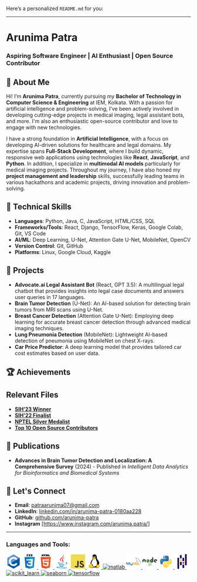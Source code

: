 Here’s a personalized `README.md` for you:

---

# Arunima Patra

### Aspiring Software Engineer | AI Enthusiast | Open Source Contributor


## 👋 About Me

Hi! I’m **Arunima Patra**, currently pursuing my **Bachelor of Technology in Computer Science & Engineering** at IEM, Kolkata. With a passion for artificial intelligence and problem-solving, I’ve been actively involved in developing cutting-edge projects in medical imaging, legal assistant bots, and more. I'm also an enthusiastic open-source contributor and love to engage with new technologies.

I have a strong foundation in **Artificial Intelligence**, with a focus on developing AI-driven solutions for healthcare and legal domains. My expertise spans **Full-Stack Development**, where I build dynamic, responsive web applications using technologies like **React**, **JavaScript**, and **Python**. In addition, I specialize in **multimodal AI models** particularly for medical imaging projects. Throughout my journey, I have also honed my **project management and leadership** skills, successfully leading teams in various hackathons and academic projects, driving innovation and problem-solving.

## 🔧 Technical Skills

- **Languages**: Python, Java, C, JavaScript, HTML/CSS, SQL
- **Frameworks/Tools**: React, Django, TensorFlow, Keras, Google Colab, Git, VS Code
- **AI/ML**: Deep Learning, U-Net, Attention Gate U-Net, MobileNet, OpenCV
- **Version Control**: Git, GitHub
- **Platforms**: Linux, Google Cloud, Kaggle

## 🚀 Projects

- **Advocate.ai Legal Assistant Bot** (React, GPT 3.5): A multilingual legal chatbot that provides insights into legal case documents and answers user queries in 17 languages.
- **Brain Tumor Detection** (U-Net): An AI-based solution for detecting brain tumors from MRI scans using U-Net.
- **Breast Cancer Detection** (Attention Gate U-Net): Employing deep learning for accurate breast cancer detection through advanced medical imaging techniques.
- **Lung Pneumonia Detection** (MobileNet): Lightweight AI-based detection of pneumonia using MobileNet on chest X-rays.
- **Car Price Predictor**: A deep learning model that provides tailored car cost estimates based on user data.

## 🏆 Achievements
## Relevant Files

- [**SIH’23 Winner**](https://drive.google.com/file/d/1Fq8zZXNBnlCrYPVZzfm8HGJi-8Ebzi61/view)
- [**SIH'22 Finalist**](https://drive.google.com/file/d/1Fl8US8RRRO3w93Vr9KKJeE3AmZvHznEm/view)
- [**NPTEL Silver Medalist**](https://drive.google.com/file/d/1Fq8zZXNBnlCrYPVZzfm8HGJi-8Ebzi61/view)
- [**Top 10 Open Source Contributors**](https://drive.google.com/file/d/18X-gY7Qp7LbgpN_fL1uUa_Z-POQ58u6D/view?usp=sharing)

## 📜 Publications

- **Advances in Brain Tumor Detection and Localization: A Comprehensive Survey** (2024) - Published in *Intelligent Data Analytics for Bioinformatics and Biomedical Systems*

## 💬 Let's Connect

- **Email**: patraarunima07@gmail.com
- **LinkedIn**: [linkedin.com/in/arunima-patra-0180aa228](https://linkedin.com/in/arunima-patra-0180aa228)
- **GitHub**: [github.com/arunima-patra](https://github.com/arunima-patra)
- **Instagram** [https://www.instagram.com/arunima.patra/]

---


<h3 align="left">Languages and Tools:</h3>
<p align="left"> <a href="https://www.cprogramming.com/" target="_blank" rel="noreferrer"> <img src="https://raw.githubusercontent.com/devicons/devicon/master/icons/c/c-original.svg" alt="c" width="40" height="40"/> </a> <a href="https://www.w3schools.com/css/" target="_blank" rel="noreferrer"> <img src="https://raw.githubusercontent.com/devicons/devicon/master/icons/css3/css3-original-wordmark.svg" alt="css3" width="40" height="40"/> </a> <a href="https://www.w3.org/html/" target="_blank" rel="noreferrer"> <img src="https://raw.githubusercontent.com/devicons/devicon/master/icons/html5/html5-original-wordmark.svg" alt="html5" width="40" height="40"/> </a> <a href="https://www.java.com" target="_blank" rel="noreferrer"> <img src="https://raw.githubusercontent.com/devicons/devicon/master/icons/java/java-original.svg" alt="java" width="40" height="40"/> </a> <a href="https://developer.mozilla.org/en-US/docs/Web/JavaScript" target="_blank" rel="noreferrer"> <img src="https://raw.githubusercontent.com/devicons/devicon/master/icons/javascript/javascript-original.svg" alt="javascript" width="40" height="40"/> </a> <a href="https://www.linux.org/" target="_blank" rel="noreferrer"> <img src="https://raw.githubusercontent.com/devicons/devicon/master/icons/linux/linux-original.svg" alt="linux" width="40" height="40"/> </a> <a href="https://www.mathworks.com/" target="_blank" rel="noreferrer"> <img src="https://upload.wikimedia.org/wikipedia/commons/2/21/Matlab_Logo.png" alt="matlab" width="40" height="40"/> </a> <a href="https://www.mysql.com/" target="_blank" rel="noreferrer"> <img src="https://raw.githubusercontent.com/devicons/devicon/master/icons/mysql/mysql-original-wordmark.svg" alt="mysql" width="40" height="40"/> </a> <a href="https://nodejs.org" target="_blank" rel="noreferrer"> <img src="https://raw.githubusercontent.com/devicons/devicon/master/icons/nodejs/nodejs-original-wordmark.svg" alt="nodejs" width="40" height="40"/> </a> <a href="https://www.python.org" target="_blank" rel="noreferrer"> <img src="https://raw.githubusercontent.com/devicons/devicon/master/icons/python/python-original.svg" alt="python" width="40" height="40"/> </a> <a href="https://pandas.pydata.org/" target="_blank" rel="noreferrer"> <img src="https://raw.githubusercontent.com/devicons/devicon/2ae2a900d2f041da66e950e4d48052658d850630/icons/pandas/pandas-original.svg" alt="pandas" width="40" height="40"/> </a> <a href="https://scikit-learn.org/" target="_blank" rel="noreferrer"> <img src="https://upload.wikimedia.org/wikipedia/commons/0/05/Scikit_learn_logo_small.svg" alt="scikit_learn" width="40" height="40"/> </a> <a href="https://seaborn.pydata.org/" target="_blank" rel="noreferrer"> <img src="https://seaborn.pydata.org/_images/logo-mark-lightbg.svg" alt="seaborn" width="40" height="40"/> </a> <a href="https://www.tensorflow.org" target="_blank" rel="noreferrer"> <img src="https://www.vectorlogo.zone/logos/tensorflow/tensorflow-icon.svg" alt="tensorflow" width="40" height="40"/> </a> </p>
